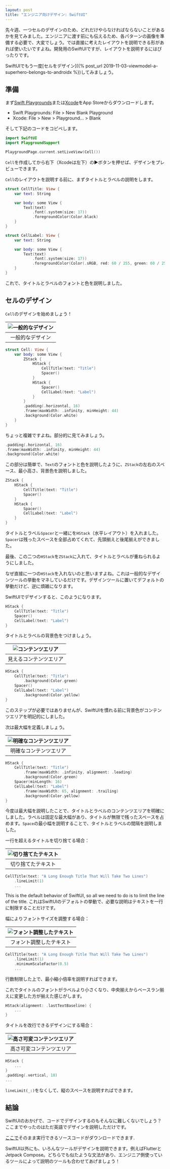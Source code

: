 ```yaml
---
layout: post
title: "エンジニア向けデザイン: SwiftUI"
---
```


先々週、一つセルのデザインのため、どれだけやらなければならないことがあるかを見てみました。エンジニアに渡す前にも伝えるため、各パターンの画像を準備する必要で、大変でしょう。では直接に考えたレイアウトを説明できる形があれば使いたいですよね。開発用のSwiftUIですが、レイアウトを説明するにはぴったりです。

SwiftUIでもう一度[セルをデザイン]({% post_url 2019-11-03-viewmodel-a-superhero-belongs-to-androidx %})してみましょう。

## 準備

まず[Swift Playgrounds](https://apps.apple.com/jp/app/swift-playgrounds/id1496833156?l=en&mt=12)または[Xcode](https://apps.apple.com/jp/app/xcode/id497799835?l=en&mt=12)をApp Storeからダウンロードします。

- Swift Playgrounds: File > New Blank Playground
- Xcode: File > New > Playground... > Blank

そして下記のコードをコピペします。

```swift
import SwiftUI
import PlaygroundSupport

PlaygroundPage.current.setLiveView(Cell())
```

`Cell`を作成してから右下（Xcodeは左下）の▶︎ボタンを押せば、デザインをプレビューできます。

`Cell`のレイアウトを説明する前に、まずタイトルとラベルの説明をします。

```swift
struct CellTitle: View {
    var text: String

    var body: some View {
        Text(text)
            .font(.system(size: 17))
            .foregroundColor(Color.black)
    }
}

struct CellLabel: View {
    var text: String

    var body: some View {
        Text(text)
            .font(.system(size: 17))
            .foregroundColor(Color(.sRGB, red: 60 / 255, green: 60 / 255, blue: 67 / 255, opacity: 0.6))
    }
}
```

これで、タイトルとラベルのフォントと色を説明しました。

## セルのデザイン

`Cell`のデザインを始めましょう！

| ![一般的なデザイン](/assets/images/common-cell-design.png) |
|:-:|
| 一般的なデザイン |

```swift
struct Cell: View {
    var body: some View {
        ZStack {
            HStack {
                CellTitle(text: "Title")
                Spacer()
            }
            HStack {
                Spacer()
                CellLabel(text: "Label")
            }
        }
        .padding(.horizontal, 16)
        .frame(maxWidth: .infinity, minHeight: 44)
        .background(Color.white)
    }
}
```

ちょっと複雑ですよね。部分的に見てみましょう。

```swift
.padding(.horizontal, 16)
.frame(maxWidth: .infinity, minHeight: 44)
.background(Color.white)
```

この部分は簡単で、`Text`のフォントと色を説明したように、`ZStack`の左右のスペース、最小高さ、背景色を説明しました。

```swift
ZStack {
    HStack {
        CellTitle(text: "Title")
        Spacer()
    }
    HStack {
        Spacer()
        CellLabel(text: "Label")
    }
}
```

タイトルとラベル`Spacer`と一緒にを`HStack`（水平レイアウト）を入れました。`Spacer`は残ったスペースを全部占めてくれて、先頭揃えと後尾揃えができました。

最後、この二つの`HStack`を`ZStack`に入れて、タイトルとラベルが重ねられるようにしました。

なぜ直接に一つの`HStack`を入れないのと思いますよね。これは一般的なデザインツールの挙動をマネしているだけです。デザインツールに置いてデフォルトの挙動だけど、逆に煩雑になります。

SwiftUIでデザインすると、このようになります。

```swift
HStack {
    CellTitle(text: "Title")
    Spacer()
    CellLabel(text: "Label")
}
```

タイトルとラベルの背景色をつけましょう。

| ![コンテンツエリア](/assets/images/visible-content-area.png) |
|:-:|
| 見えるコンテンツエリア |

```swift
HStack {
    CellTitle(text: "Title")
        .background(Color.green)
    Spacer()
    CellLabel(text: "Label")
        .background(Color.yellow)
}
```

このステップが必要ではありませんが、SwiftUIを慣れる前に背景色がコンテンツエリアを明記的にしました。

次は最大幅を定義しましょう。

| ![明確なコンテンツエリア](/assets/images/explicit-content-area.png) |
|:-:|
| 明確なコンテンツエリア |

``` swift
HStack {
    CellTitle(text: "Title")
        .frame(maxWidth: .infinity, alignment: .leading)
        .background(Color.green)
    Spacer(minLength: 16)
    CellLabel(text: "Label")
        .frame(maxWidth: 65, alignment: .trailing)
        .background(Color.yellow)
}
```

今度は最大幅を説明したことで、タイトルとラベルのコンテンツエリアを明確にしました。ラベルは固定な最大幅があり、タイトルが無限で残ったスペースを占めます。`Space`の最小幅を説明することで、タイトルとラベルの間隔を説明しました。

一行を超えるタイトルを切り捨てる場合：

| ![切り捨てたテキスト](/assets/images/truncating-text.png) |
|:-:|
| 切り捨てたテキスト |

```swift
CellTitle(text: "A Long Enough Title That Will Take Two Lines")
    .lineLimit(1)
    ...
```

This is the default behavior of SwiftUI, so all we need to do is to limit the line of the title.
これはSwiftUIのデフォルトの挙動で、必要な説明はテキストを一行に制限することだけです。

幅によりフォントサイズを調整する場合：

| ![フォント調整したテキスト](/assets/images/autosizing-text.png) |
|:-:|
| フォント調整したテキスト |

```swift
CellTitle(text: "A Long Enough Title That Will Take Two Lines")
    .lineLimit(1)
    .minimumScaleFactor(0.5)
    ...
```

行数制限した上で、最小縮小倍率を説明すればできます。

これでタイトルのフォントがラベルより小さくなり、中央揃えからベースラン揃えに変更した方が揃えた感じがします。

```swift
HStack(alignment: .lastTextBaseline) {
    ...
}
```

タイトルを改行できるデザインにする場合：

| ![高さ可変コンテンツエリア](/assets/images/extendable-content-area.png) |
|:-:|
| 高さ可変コンテンツエリア |

```swift
HStack {
    ...
}
.padding(.vertical, 10)
...
```

`lineLimit(_:)`をなくして、縦のスペースを説明すればできます。

## 結論

SwiftUIのおかげで、コードでデザインするのもそんなに難しくないでしょう？ここまでやったのはただ英語でデザインを説明しただけです。

[ここで](https://github.com/myihsan/ProgrammerOrientedUIDesign)そのまま実行できるソースコードがダウンロードできます.

SwiftUI以外にも、いろんなツールがデザインを説明できます。例えばFlutterとJetpack Compose。どちらでも似たような文法があり、エンジニア側使っているツールによって説明のツールも合わせてあげましょう！
